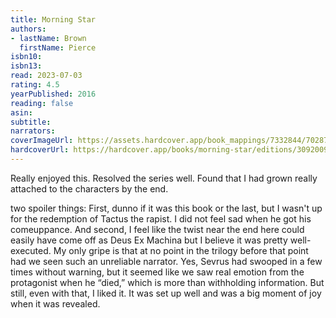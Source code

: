 ```yaml
---
title: Morning Star
authors:
- lastName: Brown
  firstName: Pierce
isbn10:
isbn13:
read: 2023-07-03
rating: 4.5
yearPublished: 2016
reading: false
asin:
subtitle:
narrators:
coverImageUrl: https://assets.hardcover.app/book_mappings/7332844/702879986b75f035349c34acad3d94f88bb737ed.jpeg
hardcoverUrl: https://hardcover.app/books/morning-star/editions/30920095
---
```

Really enjoyed this. Resolved the series well. Found that I had grown really attached to the characters by the end.

<x-spoiler>two spoiler things:</x-spoiler> <x-spoiler></x-spoiler> <x-spoiler></x-spoiler> <x-spoiler>First, dunno if it was this book or the last, but I wasn't up for the redemption of Tactus the rapist. I did not feel sad when he got his comeuppance.</x-spoiler> <x-spoiler></x-spoiler> <x-spoiler></x-spoiler> <x-spoiler>And second, I feel like the twist near the end here could easily have come off as Deus Ex Machina but I believe it was pretty well-executed. My only gripe is that at no point in the trilogy before that point had we seen such an unreliable narrator. Yes, Sevrus had swooped in a few times without warning, but it seemed like we saw real emotion from the protagonist when he “died,” which is more than withholding information. But still, even with that, I liked it. It was set up well and was a big moment of joy when it was revealed.</x-spoiler>

